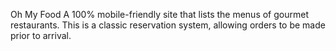 Oh My Food
A 100% mobile-friendly site that lists the menus of gourmet restaurants. This is a classic reservation system, allowing orders to be made prior to arrival.
